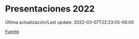 # Presentaciones 2022

Última actualización/Last update: 2022-03-07T22:23:05-06:00

 [Fuente](https://www.gob.mx/salud/documentos/presentaciones-2022)
